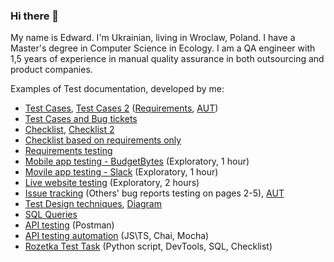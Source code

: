 ### Hi there 👋

My name is Edward. I'm Ukrainian, living in Wroclaw, Poland.
I have a Master's degree in Computer Science in Ecology.
I am a QA engineer with 1,5 years of experience in manual quality assurance in both outsourcing and product companies.

Examples of Test documentation, developed by me:
* [Test Cases](https://docs.google.com/spreadsheets/d/1d0bcC_fUO1M68Wyex1LIb1906ZA9y1XNz-NxeFIj_ZI/edit?usp=drive_link), [Test Cases 2](https://docs.google.com/spreadsheets/d/1lgzOytztOcFKiNt7UBXOaKaRaYnuxrM3kdY-YYKnL9s/edit?usp=sharing) ([Requirements](https://drive.google.com/drive/folders/1rRYm07tnUg7KK-6XjHTCwmKz-AaMY3Ab?usp=drive_link), [AUT](https://gettop.us))
* [Test Cases and Bug tickets](https://docs.google.com/spreadsheets/d/1lgzOytztOcFKiNt7UBXOaKaRaYnuxrM3kdY-YYKnL9s/edit?usp=sharing)
* [Checklist](https://docs.google.com/spreadsheets/d/1Mnh6r4ruXZr91rlJEgtdli6kGAY6WU0la54S7gczOgw/edit?usp=drive_link), [Checklist 2](https://docs.google.com/spreadsheets/d/1DbBC5-etBD55L_6lM5vYwtHq9UjXzYJA8KDt9r-ATtA/edit?usp=sharing)
* [Checklist based on requirements only](https://docs.google.com/spreadsheets/d/1OITI_gE7iFne9Z8pmAuPOEy4xzMewlR22lErqrydUFM/edit?usp=sharing)
* [Requirements testing](https://docs.google.com/document/d/1AnylPfXxqWqNMDd264xGh8iGiQmqBj4njWTORRbhn_Y/edit?usp=drive_link)
* [Mobile app testing - BudgetBytes](https://docs.google.com/spreadsheets/d/1pxOCADgXO5JyIe3Y5ugSRw9FPp3b9u6RtThQsmXBb-o/edit?usp=drive_link) (Exploratory, 1 hour)
* [Movile app testing - Slack](https://docs.google.com/spreadsheets/d/1M-1R3z4PM2-yM-WN6j1xa_UjFkS6CCLhkeeULeRvGRo/edit?usp=sharing) (Exploratory, 1 hour)
* [Live website testing](https://docs.google.com/spreadsheets/d/1_ZWTXT-J-cfS-Kizydy-8X4jKoFF7Q-KhyrN0bWPVjw/edit?usp=sharing) (Exploratory, 2 hours)
* [Issue tracking](https://docs.google.com/spreadsheets/d/1f-anoza79xovGiDYg4YonrW--1RbM3YxukwH-p9rfVA/edit?usp=sharing) (Others' bug reports testing on pages 2-5), [AUT](https://dev.easymeets.app/auth/signin)
* [Test Design techniques](https://docs.google.com/spreadsheets/d/1eCTVYUkQJ_eg4zEs8y9QdSsIYY1f-_CKSfQj4oFTV8U/edit?usp=sharing), [Diagram](https://drive.google.com/file/d/1YwuCIhijnYGUh2Nhny2Cd3Oo9XFjKNBs/view?usp=sharing)
* [SQL Queries](https://docs.google.com/spreadsheets/d/1sXvAoeYbX0FQs6QBBF5KsFjdFM54ViKTWGwqvBTNLeE/edit?usp=sharing)
* [API testing](https://www.postman.com/grey-shuttle-911240/workspace/ed9ward/collection/21299068-e40ea5bf-1b5d-42b1-8991-d2506a906d52?action=share&creator=21299068) (Postman)
* [API testing automation](https://gitlab.com/ed9ward1/api-testing.git) (JS\TS, Chai, Mocha)
* [Rozetka Test Task](https://docs.google.com/document/d/16dnHhtgyUU-eOSBJHlpwcyzwDWaHdX5TyDXbJ_WuMpc/edit?usp=sharing) (Python script, DevTools, SQL, Checklist)
  
<!--

I am good at influencing engineering-wide best practices within teams and across others for the full software development life cycle, including documentation, design, coding standards, code reviews, building, testing, deployment, and other operations as well as leading teams of 3-5 software engineers, coaching and mentoring less experienced developers and peers.

I have the following outside-of-work achievements:

An open source enthusiast being top 5.5K worldwide by GitHub accounts ranking.
A recurring speaker on the largest Ukrainian IT community's podcast about DevOps with 65K+ subscribers on YouTube.
An author of 15+ articles about software engineering on 3 different languages that have 325K+ views in total on Medium, DOU, and Habr (not under maintenance).

- 🔭 I’m currently working on ...
- 🌱 I’m currently learning ...
- 👯 I’m looking to collaborate on ...
- 🤔 I’m looking for help with ...
- 💬 Ask me about ...
- 📫 How to reach me: ...
- ⚡ Fun fact: ...
-->
